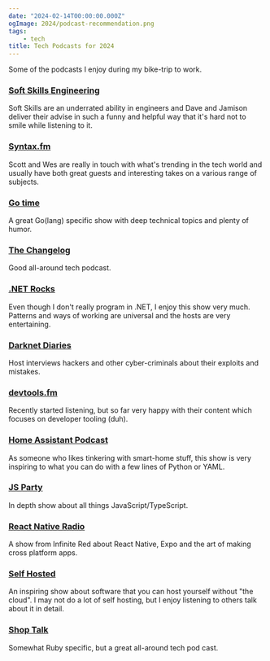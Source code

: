 ```yaml
---
date: "2024-02-14T00:00:00.000Z"
ogImage: 2024/podcast-recommendation.png
tags:
    - tech
title: Tech Podcasts for 2024
---
```

Some of the podcasts I enjoy during my bike-trip to work.

### [Soft Skills Engineering](https://softskills.audio/)

Soft Skills are an underrated ability in engineers and Dave and Jamison deliver their advise in such a funny and helpful way that it's hard not to smile while listening to it.

### [Syntax.fm](https://syntax.fm/)

Scott and Wes are really in touch with what's trending in the tech world and usually have both great guests and interesting takes on a various range of subjects.

### [Go time](https://changelog.com/gotime)

A great Go(lang) specific show with deep technical topics and plenty of humor.

### [The Changelog](https://changelog.com/podcast)

Good all-around tech podcast.

### [.NET Rocks](https://www.dotnetrocks.com/about)

Even though I don't really program in .NET, I enjoy this show very much. Patterns and ways of working are universal and the hosts are very entertaining.

### [Darknet Diaries](https://darknetdiaries.com/)

Host interviews hackers and other cyber-criminals about their exploits and mistakes.

### [devtools.fm](https://www.devtools.fm/)

Recently started listening, but so far very happy with their content which focuses on developer tooling (duh).

### [Home Assistant Podcast](https://hasspodcast.io/)

As someone who likes tinkering with smart-home stuff, this show is very inspiring to what you can do with a few lines of Python or YAML.

### [JS Party](https://changelog.com/jsparty)

In depth show about all things JavaScript/TypeScript.

### [React Native Radio](https://reactnativeradio.com/)

A show from Infinite Red about React Native, Expo and the art of making cross platform apps.

### [Self Hosted](https://selfhosted.show/)

An inspiring show about software that you can host yourself without "the cloud". I may not do a lot of self hosting, but I enjoy listening to others talk about it in detail.

### [Shop Talk](https://shoptalkshow.com/)

Somewhat Ruby specific, but a great all-around tech pod cast.
